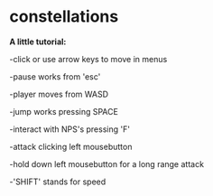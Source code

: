 # constellations

**A little tutorial:**

  -click or use arrow keys to move in menus
  
  -pause works from 'esc'

  -player moves from WASD
  
  -jump works pressing SPACE
  
  -interact with NPS's pressing 'F'
  
  -attack clicking left mousebutton
  
  -hold down left mousebutton for a long range attack
  
  -'SHIFT' stands for speed
  
